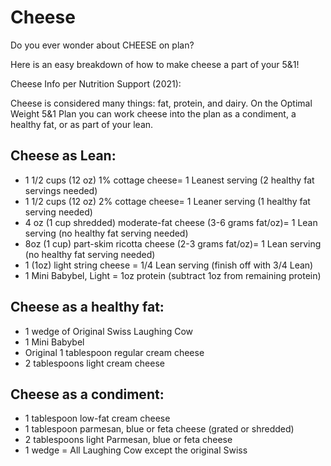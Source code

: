 # Cheese

Do you ever wonder about CHEESE on plan? 

Here is an easy breakdown of how to make cheese a part of your 5&1!

Cheese Info per Nutrition Support (2021): 

Cheese is considered many things: fat, protein, and dairy. On the Optimal Weight 5&1 Plan you can work cheese into the plan as a condiment, a healthy fat, or as part of your lean. 

## Cheese as Lean: 
* 1 1/2 cups (12 oz) 1% cottage cheese= 1 Leanest serving (2 healthy fat servings needed) 
* 1 1/2 cups (12 oz) 2% cottage cheese= 1 Leaner serving (1 healthy fat serving needed) 
* 4 oz (1 cup shredded) moderate-fat cheese (3-6 grams fat/oz)= 1 Lean serving (no healthy fat serving needed) 
* 8oz (1 cup) part-skim ricotta cheese (2-3 grams fat/oz)= 1 Lean serving (no healthy fat serving needed) 
* 1 (1oz) light string cheese = 1/4 Lean serving (finish off with 3/4 Lean) 
* 1 Mini Babybel, Light = 1oz protein (subtract 1oz from remaining protein) 

## Cheese as a healthy fat: 
* 1 wedge of Original Swiss Laughing Cow 
* 1 Mini Babybel
* Original 1 tablespoon regular cream cheese 
* 2 tablespoons light cream cheese 

## Cheese as a condiment: 
* 1 tablespoon low-fat cream cheese 
* 1 tablespoon parmesan, blue or feta cheese (grated or shredded) 
* 2 tablespoons light Parmesan, blue or feta cheese 
* 1 wedge = All Laughing Cow except the original Swiss

